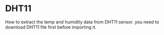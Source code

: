 # DHT11
How to extract the temp and humidity data from  DHT11 sensor. you need to download DHT11 file first before importing it.
